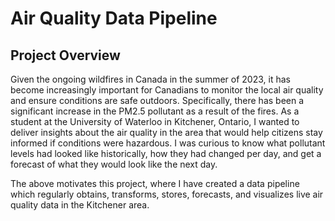 # Air Quality Data Pipeline

## Project Overview
Given the ongoing wildfires in Canada in the summer of 2023, it has become increasingly important for Canadians to monitor the local air quality and ensure conditions are safe outdoors.
Specifically, there has been a significant increase in the PM2.5 pollutant as a result of the fires. As a student at the University of Waterloo in Kitchener, Ontario, I wanted to deliver insights about the air quality in the area that would help citizens stay informed if conditions were hazardous.
I was curious to know what pollutant levels had looked like historically, how they had changed per day, and get a forecast of what they would look like the next day.

The above motivates this project, where I have created a data pipeline which regularly obtains, transforms, stores, forecasts, and visualizes live air quality data in the Kitchener area.
